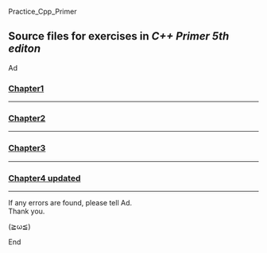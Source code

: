Practice_Cpp_Primer

Source files for exercises in *C++ Primer 5th editon*
-----------------------------------------------------

Ad

### [Chapter1](https://github.com/Ad147/Practice_Cpp_Primer/tree/master/Chapter1)

-----------------------------------------------------

### [Chapter2](https://github.com/Ad147/Practice_Cpp_Primer/tree/master/Chapter2)

-----------------------------------------------------

### [Chapter3](https://github.com/Ad147/Practice_Cpp_Primer/tree/master/Chapter3)

-----------------------------------------------------

### [Chapter4 updated](https://github.com/Ad147/Practice_Cpp_Primer/tree/master/Chapter4)

-----------------------------------------------------

If any errors are found, please tell Ad.  
Thank you.

(≧ω≦)

End
